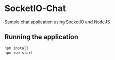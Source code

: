 # SocketIO-Chat
Sample chat application using SocketIO and NodeJS

## Running the application
```sh
npm install
npm run start
```
